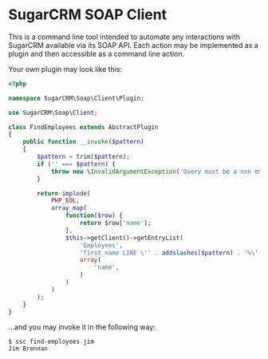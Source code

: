 SugarCRM SOAP Client
====================

This is a command line tool intended to automate any interactions with SugarCRM available via its SOAP API. Each action may be implemented as a plugin and then accessible as a command line action.

Your own plugin may look like this:

```php
<?php

namespace SugarCRM\Soap\Client\Plugin;

use SugarCRM\Soap\Client;

class FindEmployees extends AbstractPlugin
{
    public function __invoke($pattern)
    {
        $pattern = trim($pattern);
        if ('' === $pattern) {
            throw new \InvalidArgumentException('Query must be a non empty string');
        }

        return implode(
            PHP_EOL,
            array_map(
                function($row) {
                    return $row['name'];
                },
                $this->getClient()->getEntryList(
                    'Employees',
                    'first_name LIKE \'' . addslashes($pattern) . '%\' OR last_name LIKE \'' . addslashes($pattern) . '%\'',
                    array(
                        'name',
                    )
                )
            )
        );
    }
}

```

…and you may invoke it in the following way:
```
$ ssc find-employees jim
Jim Brennan
```
